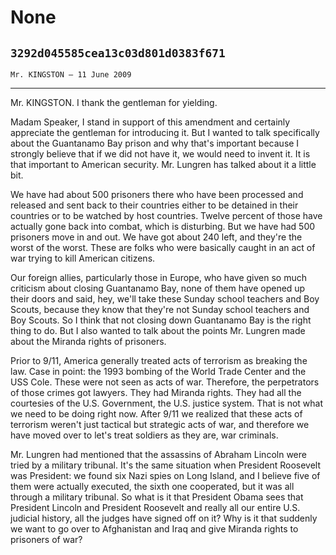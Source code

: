 # None
## `3292d045585cea13c03d801d0383f671`
`Mr. KINGSTON — 11 June 2009`

---


Mr. KINGSTON. I thank the gentleman for yielding.

Madam Speaker, I stand in support of this amendment and certainly 
appreciate the gentleman for introducing it. But I wanted to talk 
specifically about the Guantanamo Bay prison and why that's important 
because I strongly believe that if we did not have it, we would need to 
invent it. It is that important to American security. Mr. Lungren has 
talked about it a little bit.

We have had about 500 prisoners there who have been processed and 
released and sent back to their countries either to be detained in 
their countries or to be watched by host countries. Twelve percent of 
those have actually gone back into combat, which is disturbing. But we 
have had 500 prisoners move in and out. We have got about 240 left, and 
they're the worst of the worst. These are folks who were basically 
caught in an act of war trying to kill American citizens.

Our foreign allies, particularly those in Europe, who have given so 
much criticism about closing Guantanamo Bay, none of them have opened 
up their doors and said, hey, we'll take these Sunday school teachers 
and Boy Scouts, because they know that they're not Sunday school 
teachers and Boy Scouts. So I think that not closing down Guantanamo 
Bay is the right thing to do. But I also wanted to talk about the 
points Mr. Lungren made about the Miranda rights of prisoners.

Prior to 9/11, America generally treated acts of terrorism as 
breaking the law. Case in point: the 1993 bombing of the World Trade 
Center and the USS Cole. These were not seen as acts of war. Therefore, 
the perpetrators of those crimes got lawyers. They had Miranda rights. 
They had all the courtesies of the U.S. Government, the U.S. justice 
system. That is not what we need to be doing right now. After 9/11 we 
realized that these acts of terrorism weren't just tactical but 
strategic acts of war, and therefore we have moved over to let's treat 
soldiers as they are, war criminals.

Mr. Lungren had mentioned that the assassins of Abraham Lincoln were 
tried by a military tribunal. It's the same situation when President 
Roosevelt was President: we found six Nazi spies on Long Island, and I 
believe five of them were actually executed, the sixth one cooperated, 
but it was all through a military tribunal. So what is it that 
President Obama sees that President Lincoln and President Roosevelt and 
really all our entire U.S. judicial history, all the judges have signed 
off on it? Why is it that suddenly we want to go over to Afghanistan 
and Iraq and give Miranda rights to prisoners of war?